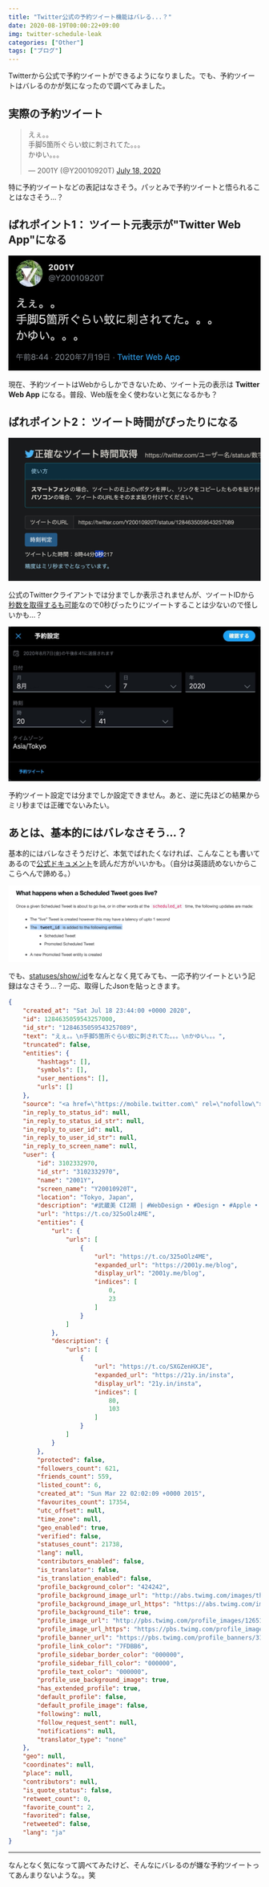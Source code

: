 ```yaml
---
title: "Twitter公式の予約ツイート機能はバレる...？"
date: 2020-08-19T00:00:22+09:00
img: twitter-schedule-leak
categories: ["Other"]
tags: ["ブログ"]
---
```

Twitterから公式で予約ツイートができるようになりました。でも、予約ツイートはバレるのかが気になったので調べてみました。

## 実際の予約ツイート

<blockquote class="twitter-tweet"><p lang="ja" dir="ltr">えぇ。。<br>手脚5箇所ぐらい蚊に刺されてた。。。<br>かゆい。。。</p>&mdash; 2001Y (@Y20010920T) <a href="https://twitter.com/Y20010920T/status/1284635059543257089?ref_src=twsrc%5Etfw">July 18, 2020</a></blockquote>

特に予約ツイートなどの表記はなさそう。パッとみで予約ツイートと悟られることはなさそう...？

## ばれポイント1： ツイート元表示が"Twitter Web App"になる

![](../../../images/twitter-schedule-leak-1.jpg)

現在、予約ツイートはWebからしかできないため、ツイート元の表示は **Twitter Web App** になる。普段、Web版を全く使わないと気になるかも？

## ばれポイント2： ツイート時間がぴったりになる

![](../../../images/twitter-schedule-leak-2.jpg)

公式のTwitterクライアントでは分までしか表示されませんが、ツイートIDから[秒数を取得するも可能](https://exe.tanidaiz.com/334.php)なので0秒ぴったりにツイートすることは少ないので怪しいかも...？

![](../../../images/twitter-schedule-leak-3.jpg)

予約ツイート設定では分までしか設定できません。あと、逆に先ほどの結果からミリ秒までは正確でないみたい。

## あとは、基本的にはバレなさそう...？

基本的にはバレなさそうだけど、本気でばれたくなければ、こんなことも書いてあるので[公式ドキュメント](https://developer.twitter.com/en/docs/twitter-ads-api/creatives/guides/scheduled-tweets-guide)を読んだ方がいいかも。（自分は英語読めないからここらへんで諦める。）

![](../../../images/twitter-schedule-leak-4.jpg)

でも、[statuses/show/:id](https://developer.twitter.com/en/docs/twitter-api/v1/tweets/post-and-engage/api-reference/get-statuses-show-id)をなんとなく見てみても、一応予約ツイートという記録はなさそう...？一応、取得したJsonを貼っときます。

```json
{
    "created_at": "Sat Jul 18 23:44:00 +0000 2020",
    "id": 1284635059543257000,
    "id_str": "1284635059543257089",
    "text": "えぇ。。\n手脚5箇所ぐらい蚊に刺されてた。。。\nかゆい。。。",
    "truncated": false,
    "entities": {
        "hashtags": [],
        "symbols": [],
        "user_mentions": [],
        "urls": []
    },
    "source": "<a href=\"https://mobile.twitter.com\" rel=\"nofollow\">Twitter Web App</a>",
    "in_reply_to_status_id": null,
    "in_reply_to_status_id_str": null,
    "in_reply_to_user_id": null,
    "in_reply_to_user_id_str": null,
    "in_reply_to_screen_name": null,
    "user": {
        "id": 3102332970,
        "id_str": "3102332970",
        "name": "2001Y",
        "screen_name": "Y20010920T",
        "location": "Tokyo, Japan",
        "description": "#武蔵美 CI2期 | #WebDesign • #Design • #Apple • #FUJIFILM • #XT3 • #GR3 | Instagram：https://t.co/SXGZenHXJE | Blog : @2001yMe | LiT : @lit_ucho",
        "url": "https://t.co/325oOlz4ME",
        "entities": {
            "url": {
                "urls": [
                    {
                        "url": "https://t.co/325oOlz4ME",
                        "expanded_url": "https://2001y.me/blog",
                        "display_url": "2001y.me/blog",
                        "indices": [
                            0,
                            23
                        ]
                    }
                ]
            },
            "description": {
                "urls": [
                    {
                        "url": "https://t.co/SXGZenHXJE",
                        "expanded_url": "https://21y.in/insta",
                        "display_url": "21y.in/insta",
                        "indices": [
                            80,
                            103
                        ]
                    }
                ]
            }
        },
        "protected": false,
        "followers_count": 621,
        "friends_count": 559,
        "listed_count": 6,
        "created_at": "Sun Mar 22 02:02:09 +0000 2015",
        "favourites_count": 17354,
        "utc_offset": null,
        "time_zone": null,
        "geo_enabled": true,
        "verified": false,
        "statuses_count": 21738,
        "lang": null,
        "contributors_enabled": false,
        "is_translator": false,
        "is_translation_enabled": false,
        "profile_background_color": "424242",
        "profile_background_image_url": "http://abs.twimg.com/images/themes/theme1/bg.png",
        "profile_background_image_url_https": "https://abs.twimg.com/images/themes/theme1/bg.png",
        "profile_background_tile": true,
        "profile_image_url": "http://pbs.twimg.com/profile_images/1265127085967728640/JW1yAmdc_normal.jpg",
        "profile_image_url_https": "https://pbs.twimg.com/profile_images/1265127085967728640/JW1yAmdc_normal.jpg",
        "profile_banner_url": "https://pbs.twimg.com/profile_banners/3102332970/1588958449",
        "profile_link_color": "7FDBB6",
        "profile_sidebar_border_color": "000000",
        "profile_sidebar_fill_color": "000000",
        "profile_text_color": "000000",
        "profile_use_background_image": true,
        "has_extended_profile": true,
        "default_profile": false,
        "default_profile_image": false,
        "following": null,
        "follow_request_sent": null,
        "notifications": null,
        "translator_type": "none"
    },
    "geo": null,
    "coordinates": null,
    "place": null,
    "contributors": null,
    "is_quote_status": false,
    "retweet_count": 0,
    "favorite_count": 2,
    "favorited": false,
    "retweeted": false,
    "lang": "ja"
}
```

***

なんとなく気になって調べてみたけど、そんなにバレるのが嫌な予約ツイートってあんまりないような。。笑